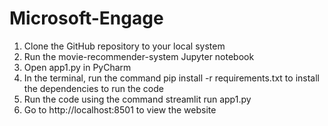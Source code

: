 # Microsoft-Engage

1. Clone the GitHub repository to your local system
2. Run the movie-recommender-system Jupyter notebook 
3. Open app1.py in PyCharm
4. In the terminal, run the command pip install -r requirements.txt to install the dependencies to run the code
5. Run the code using the command streamlit run app1.py
6. Go to http://localhost:8501 to view the website
